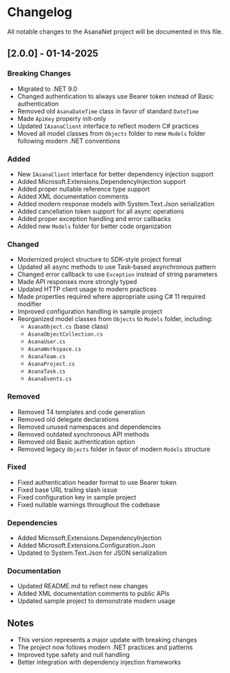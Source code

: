 # Changelog

All notable changes to the AsanaNet project will be documented in this file.

## [2.0.0] - 01-14-2025

### Breaking Changes
- Migrated to .NET 9.0
- Changed authentication to always use Bearer token instead of Basic authentication
- Removed old `AsanaDateTime` class in favor of standard `DateTime`
- Made `ApiKey` property init-only
- Updated `IAsanaClient` interface to reflect modern C# practices
- Moved all model classes from `Objects` folder to new `Models` folder following modern .NET conventions

### Added
- New `IAsanaClient` interface for better dependency injection support
- Added Microsoft.Extensions.DependencyInjection support
- Added proper nullable reference type support
- Added XML documentation comments
- Added modern response models with System.Text.Json serialization
- Added cancellation token support for all async operations
- Added proper exception handling and error callbacks
- Added new `Models` folder for better code organization

### Changed
- Modernized project structure to SDK-style project format
- Updated all async methods to use Task-based asynchronous pattern
- Changed error callback to use `Exception` instead of string parameters
- Made API responses more strongly typed
- Updated HTTP client usage to modern practices
- Made properties required where appropriate using C# 11 required modifier
- Improved configuration handling in sample project
- Reorganized model classes from `Objects` to `Models` folder, including:
  - `AsanaObject.cs` (base class)
  - `AsanaObjectCollection.cs`
  - `AsanaUser.cs`
  - `AsanaWorkspace.cs`
  - `AsanaTeam.cs`
  - `AsanaProject.cs`
  - `AsanaTask.cs`
  - `AsanaEvents.cs`

### Removed
- Removed T4 templates and code generation
- Removed old delegate declarations
- Removed unused namespaces and dependencies
- Removed outdated synchronous API methods
- Removed old Basic authentication option
- Removed legacy `Objects` folder in favor of modern `Models` structure

### Fixed
- Fixed authentication header format to use Bearer token
- Fixed base URL trailing slash issue
- Fixed configuration key in sample project
- Fixed nullable warnings throughout the codebase

### Dependencies
- Added Microsoft.Extensions.DependencyInjection
- Added Microsoft.Extensions.Configuration.Json
- Updated to System.Text.Json for JSON serialization

### Documentation
- Updated README.md to reflect new changes
- Added XML documentation comments to public APIs
- Updated sample project to demonstrate modern usage

## Notes
- This version represents a major update with breaking changes
- The project now follows modern .NET practices and patterns
- Improved type safety and null handling
- Better integration with dependency injection frameworks 